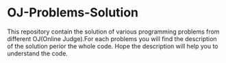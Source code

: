 # OJ-Problems-Solution
This repository contain the solution of various programming problems from different OJ(Online Judge).For each problems you will find the description of the solution perior the whole code. Hope the description will help you to understand the code.
